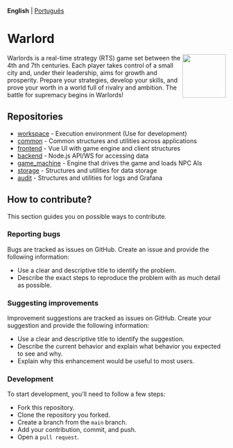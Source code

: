 __English__ | [Português](./README_pt_BR.md)

# Warlord

<img align="right" width="100" height="100" src="https://github.com/warlords2/.github/assets/38070920/b43a92bb-15a8-40d2-8c63-9e4e58ab368a">
Warlords is a real-time strategy (RTS) game set between the 4th and 7th centuries. Each player takes control of a small city and, under their leadership, aims for growth and prosperity.
Prepare your strategies, develop your skills, and prove your worth in a world full of rivalry and ambition. The battle for supremacy begins in Warlords!

## Repositories

 + [workspace](https://github.com/warlords2/workspace) - Execution environment (Use for development)
 + [common](https://github.com/warlords2/common) -  Common structures and utilities across applications
 + [frontend](https://github.com/warlords2/frontend) - Vue UI with game engine and client structures
 + [backend](https://github.com/warlords2/backend) - Node.js API/WS for accessing data
 + [game_machine](https://github.com/warlords2/game_machine) - Engine that drives the game and loads NPC AIs
 + [storage](https://github.com/warlords2/storage) - Structures and utilities for data storage
 + [audit](https://github.com/warlords2/audit) - Structures and utilities for logs and Grafana

## How to contribute?

This section guides you on possible ways to contribute.

### Reporting bugs

Bugs are tracked as issues on GitHub. Create an issue and provide 
the following information:

- Use a clear and descriptive title to identify the problem.
- Describe the exact steps to reproduce the problem with as much detail as possible.

### Suggesting improvements

Improvement suggestions are tracked as issues on GitHub. 
Create your suggestion and provide the following information:

- Use a clear and descriptive title to identify the suggestion.
- Describe the current behavior and explain what behavior you expected to see and why.
- Explain why this enhancement would be useful to most users.

### Development

To start development, you'll need to follow a few steps:

- Fork this repository.
- Clone the repository you forked.
- Create a branch from the ``main`` branch.
- Add your contribution, commit, and push.
- Open a ``pull request``.
